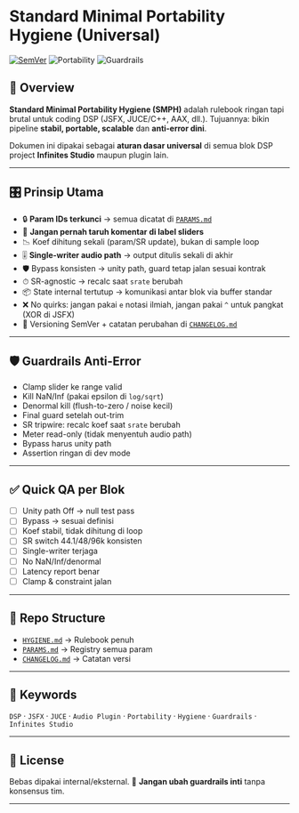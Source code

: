 # Standard Minimal Portability Hygiene (Universal)

[![SemVer](https://img.shields.io/badge/semver-0.1.0-blue)](./CHANGELOG.md)
![Portability](https://img.shields.io/badge/portability-hygiene%20locked-green)
![Guardrails](https://img.shields.io/badge/guardrails-ON-red)

## 📖 Overview

**Standard Minimal Portability Hygiene (SMPH)** adalah rulebook ringan tapi brutal untuk coding DSP (JSFX, JUCE/C++, AAX, dll.).
Tujuannya: bikin pipeline **stabil, portable, scalable** dan **anti-error dini**.

Dokumen ini dipakai sebagai **aturan dasar universal** di semua blok DSP project **Infinites Studio** maupun plugin lain.

---

## 🎛 Prinsip Utama

* 🔒 **Param IDs terkunci** → semua dicatat di [`PARAMS.md`](./PARAMS.md)
* 🚫 **Jangan pernah taruh komentar di label sliders**
* 📉 Koef dihitung sekali (param/SR update), bukan di sample loop
* 🎚 **Single-writer audio path** → output ditulis sekali di akhir
* 🛡 Bypass konsisten → unity path, guard tetap jalan sesuai kontrak
* ⏱ SR-agnostic → recalc saat `srate` berubah
* 📦 State internal tertutup → komunikasi antar blok via buffer standar
* ❌ No quirks: jangan pakai `e` notasi ilmiah, jangan pakai `^` untuk pangkat (XOR di JSFX)
* 📑 Versioning SemVer + catatan perubahan di [`CHANGELOG.md`](./CHANGELOG.md)

---

## 🛡 Guardrails Anti-Error

* Clamp slider ke range valid
* Kill NaN/Inf (pakai epsilon di `log/sqrt`)
* Denormal kill (flush-to-zero / noise kecil)
* Final guard setelah out-trim
* SR tripwire: recalc koef saat `srate` berubah
* Meter read-only (tidak menyentuh audio path)
* Bypass harus unity path
* Assertion ringan di dev mode

---

## ✅ Quick QA per Blok

* [ ] Unity path Off → null test pass
* [ ] Bypass → sesuai definisi
* [ ] Koef stabil, tidak dihitung di loop
* [ ] SR switch 44.1/48/96k konsisten
* [ ] Single-writer terjaga
* [ ] No NaN/Inf/denormal
* [ ] Latency report benar
* [ ] Clamp & constraint jalan

---

## 📂 Repo Structure

* [`HYGIENE.md`](./HYGIENE.md) → Rulebook penuh
* [`PARAMS.md`](./PARAMS.md) → Registry semua param
* [`CHANGELOG.md`](./CHANGELOG.md) → Catatan versi

---

## 🔎 Keywords

`DSP` · `JSFX` · `JUCE` · `Audio Plugin` · `Portability` · `Hygiene` · `Guardrails` · `Infinites Studio`

---

## 🔗 License

Bebas dipakai internal/eksternal.
🚫 **Jangan ubah guardrails inti** tanpa konsensus tim.

---
